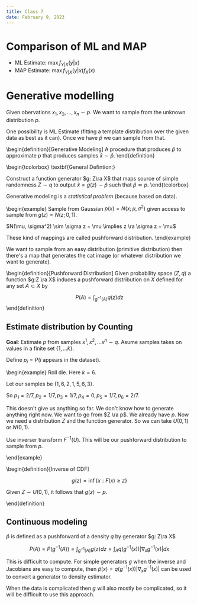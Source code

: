 ```yaml
---
title: Class 7
date: February 9, 2023
---
```


# Comparison of ML and MAP

- ML Estimate: $\max f_{Y|X} (y|x)$ 
- MAP Estimate: $\max f_{Y|X} (y|x) f_X(x)$ 

# Generative modelling

Given obervations $x_1, x_2, \ldots, x_n \sim p$.  We want to sample from the unknown distribution $p$.

One possibility is ML Estimate (fitting a template distribution over the given data as best as it can). Once we have $\hat{p}$ we can sample from that.


\begin{definition}[Generative Modeling]
  A procedure that produces $\hat{p}$ to approximate $p$ that produces samples $\hat{x} \sim \hat{p}$.
\end{definition}

\begin{tcolorbox}
\textbf{General Defintion:}

Construct a function generator $g: Z\ra X$ that maps source of simple randomness $Z\sim q$ to output $\hat{x} = g(z) \sim \hat{p}$ such that $\hat{p} \simeq p$.
\end{tcolorbox}

Generative modeling is a *statistical problem* (because based on data).

\begin{example}
  Sample from Gaussian $p(x) = N(x; \mu, \sigma^2)$ given access to sample from $g(z) = N(z;0,1)$.

  $N(\mu, \sigma^2) \sim \sigma z + \mu \implies z \ra \sigma z + \mu$

  These kind of mappings are called pushforward distribution.
\end{example}

We want to sample from an easy distribution (primitive distribution) then there's a map that generates the cat image (or whatever distribution we want to generate).

\begin{definition}[Pushforward Distribution]
 Given probability space $(Z,q)$ a function $g:Z \ra X$ induces a pushforward distribution on $X$ defined for any set $A \subset X$ by

 $$
 P(A) = \int_{g^{-1}(A)} q(z)dz 
 $$
\end{definition}

## Estimate distribution by Counting

**Goal**: Estimate $p$ from samples $x^1, x^2, \ldots x^n \sim q$. Asume samples takes on values in a finite set $\{1, \ldots k\}$.

Define $p_i = P(i$ appears in the dataset$)$.

\begin{example}
  Roll die. Here $k=6$.

  Let our samples be $\{1,6,2,1,5,6,3\}$.

  So $p_1 = 2/7, p_2 = 1/7, p_3 = 1/7, p_4=0, p_5=1/7, p_6=2/7$.

  This doesn't give us anything so far. We don't know how to generate anything right now. We want to go from $Z \ra p$. We already have $p$. Now we need a distribution $Z$ and the function generator. So we can take $U(0,1)$ or $N(0,1)$.

  Use inverser transform $F^{-1}(U)$. This will be our pushforward distribution to sample from $p$.

\end{example}


\begin{definition}[Inverse of CDF]

$$
g(z) = \inf \{ x: F(x) \ge z\}
$$ 

Given $Z \sim U(0,1)$, it follows that $g(z) \sim p$.

\end{definition}

## Continuous modeling

$\hat{p}$ is defined as a pushforward of a density $q$ by generator $g: Z\ra X$ 

$$
P(A) = P(g^{-1}(A)) = \int_{g^{-1}(A)} g(z)dz = \int_A q(g^{-1}(x)) \left| \nabla_x g^{-1}(x) \right| dx
$$

This is difficult to compute. For simple generators $g$ when the inverse and Jacobians are easy to compute, then $\hat{p}(x) = q(g^{-1} (x) ) |\nabla_x g^{-1}(x)|$ can be used to convert a generator to density estimator.

When the data is complicated then $g$ will also mostly be complicated, so it will be difficult to use this approach.
